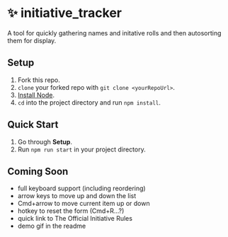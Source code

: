 # ✨ initiative_tracker
A tool for quickly gathering names and initative rolls and then autosorting them for display.

## Setup

1. Fork this repo.
1. `clone` your forked repo with `git clone <yourRepoUrl>`.
1. [Install Node](https://nodejs.org/en/).
1. `cd` into the project directory and run `npm install`.

## Quick Start

1. Go through **Setup**.
1. Run `npm run start` in your project directory.

## Coming Soon

- full keyboard support (including reordering)
 - arrow keys to move up and down the list
 - Cmd+arrow to move current item up or down
 - hotkey to reset the form (Cmd+R...?)
- quick link to The Official Initiative Rules
- demo gif in the readme